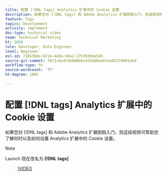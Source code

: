 ```yaml
---
title: 配置 [!DNL tags] Analytics 扩展中的 Cookie 设置
description: 如果您对 [!DNL tags] 和 Adobe Analytics 扩展刚刚入门，则这段视频可帮助您了解何时以及如何设置 Analytics 扩展中的 Cookie 设置。
feature: Tags
topics: Development
activity: implement
doc-type: technical video
team: Technical Marketing
kt: 2856
role: Developer, Data Engineer
level: Beginner
exl-id: 72013b6e-672e-4e8a-b6a2-27b35d5be5d5
source-git-commit: f671c6edfde800ebc6d3dd0aebfeab57299814e9
workflow-type: ht
source-wordcount: '77'
ht-degree: 100%

---
```


# 配置 [!DNL tags] Analytics 扩展中的 Cookie 设置

如果您对 [!DNL tags] 和 Adobe Analytics 扩展刚刚入门，则这段视频可帮助您了解何时以及如何设置 Analytics 扩展中的 Cookie 设置。

>[!NOTE]
>
> Launch 现在改名为 **[!DNL tags]**

>[!VIDEO](https://video.tv.adobe.com/v/27212/?quality=12&learn=on)
